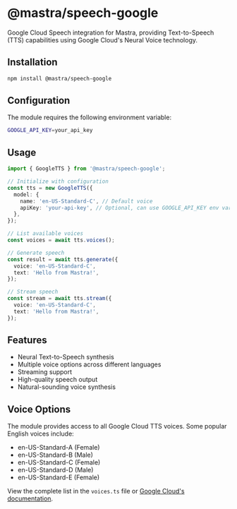 # @mastra/speech-google

Google Cloud Speech integration for Mastra, providing Text-to-Speech (TTS) capabilities using Google Cloud's Neural Voice technology.

## Installation

```bash
npm install @mastra/speech-google
```

## Configuration

The module requires the following environment variable:

```bash
GOOGLE_API_KEY=your_api_key
```

## Usage

```typescript
import { GoogleTTS } from '@mastra/speech-google';

// Initialize with configuration
const tts = new GoogleTTS({
  model: {
    name: 'en-US-Standard-C', // Default voice
    apiKey: 'your-api-key', // Optional, can use GOOGLE_API_KEY env var
  },
});

// List available voices
const voices = await tts.voices();

// Generate speech
const result = await tts.generate({
  voice: 'en-US-Standard-C',
  text: 'Hello from Mastra!',
});

// Stream speech
const stream = await tts.stream({
  voice: 'en-US-Standard-C',
  text: 'Hello from Mastra!',
});
```

## Features

- Neural Text-to-Speech synthesis
- Multiple voice options across different languages
- Streaming support
- High-quality speech output
- Natural-sounding voice synthesis

## Voice Options

The module provides access to all Google Cloud TTS voices. Some popular English voices include:

- en-US-Standard-A (Female)
- en-US-Standard-B (Male)
- en-US-Standard-C (Female)
- en-US-Standard-D (Male)
- en-US-Standard-E (Female)

View the complete list in the `voices.ts` file or [Google Cloud's documentation](https://cloud.google.com/text-to-speech/docs/voices).
